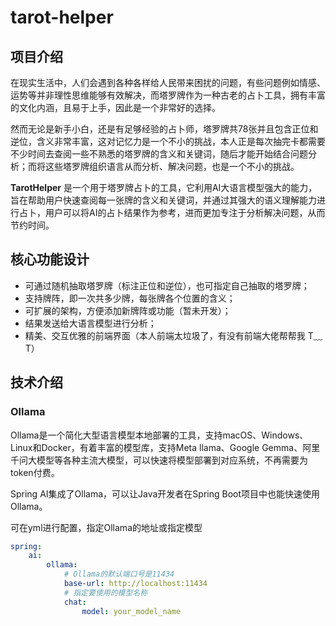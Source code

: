 # tarot-helper

## 项目介绍

在现实生活中，人们会遇到各种各样给人民带来困扰的问题，有些问题例如情感、运势等并非理性思维能够有效解决，而塔罗牌作为一种古老的占卜工具，拥有丰富的文化内涵，且易于上手，因此是一个非常好的选择。

然而无论是新手小白，还是有足够经验的占卜师，塔罗牌共78张并且包含正位和逆位，含义非常丰富，这对记忆力是一个不小的挑战，本人正是每次抽完卡都需要不少时间去查阅一些不熟悉的塔罗牌的含义和关键词，随后才能开始结合问题分析；而将这些塔罗牌组织语言从而分析、解决问题，也是一个不小的挑战。

**TarotHelper** 是一个用于塔罗牌占卜的工具，它利用AI大语言模型强大的能力，旨在帮助用户快速查阅每一张牌的含义和关键词，并通过其强大的语义理解能力进行占卜，用户可以将AI的占卜结果作为参考，进而更加专注于分析解决问题，从而节约时间。

## 核心功能设计

- 可通过随机抽取塔罗牌（标注正位和逆位），也可指定自己抽取的塔罗牌；
- 支持牌阵，即一次共多少牌，每张牌各个位置的含义；
- 可扩展的架构，方便添加新牌阵或功能（暂未开发）；
- 结果发送给大语言模型进行分析；
- 精美、交互优雅的前端界面（本人前端太垃圾了，有没有前端大佬帮帮我 T﹏T）

## 技术介绍

### Ollama

Ollama是一个简化大型语言模型本地部署的工具，支持macOS、Windows、Linux和Docker，有着丰富的模型库，支持Meta llama、Google Gemma、阿里千问大模型等各种主流大模型，可以快速将模型部署到对应系统，不再需要为token付费。

Spring AI集成了Ollama，可以让Java开发者在Spring Boot项目中也能快速使用Ollama。

可在yml进行配置，指定Ollama的地址或指定模型

```yaml
spring:
    ai:
        ollama:
            # Ollama的默认端口号是11434
            base-url: http://localhost:11434
            # 指定要使用的模型名称
            chat:
                model: your_model_name
```

